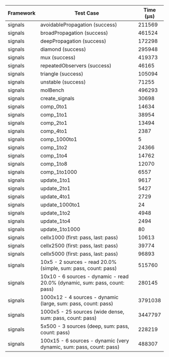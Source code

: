 | Framework | Test Case | Time (μs) |
| --- | --- | --- |
| signals | avoidablePropagation (success) | 211569 |
| signals | broadPropagation (success) | 461524 |
| signals | deepPropagation (success) | 172298 |
| signals | diamond (success) | 295948 |
| signals | mux (success) | 419373 |
| signals | repeatedObservers (success) | 46165 |
| signals | triangle (success) | 105094 |
| signals | unstable (success) | 71255 |
| signals | molBench | 496293 |
| signals | create_signals | 30698 |
| signals | comp_0to1 | 14634 |
| signals | comp_1to1 | 38954 |
| signals | comp_2to1 | 13494 |
| signals | comp_4to1 | 2387 |
| signals | comp_1000to1 | 5 |
| signals | comp_1to2 | 24366 |
| signals | comp_1to4 | 14762 |
| signals | comp_1to8 | 12070 |
| signals | comp_1to1000 | 6557 |
| signals | update_1to1 | 9617 |
| signals | update_2to1 | 5427 |
| signals | update_4to1 | 2729 |
| signals | update_1000to1 | 24 |
| signals | update_1to2 | 4948 |
| signals | update_1to4 | 2494 |
| signals | update_1to1000 | 80 |
| signals | cellx1000 (first: pass, last: pass) | 10613 |
| signals | cellx2500 (first: pass, last: pass) | 39774 |
| signals | cellx5000 (first: pass, last: pass) | 96893 |
| signals | 10x5 - 2 sources - read 20.0% (simple, sum: pass, count: pass) | 515760 |
| signals | 10x10 - 6 sources - dynamic - read 20.0% (dynamic, sum: pass, count: pass) | 280145 |
| signals | 1000x12 - 4 sources - dynamic (large, sum: pass, count: pass) | 3791038 |
| signals | 1000x5 - 25 sources (wide dense, sum: pass, count: pass) | 3447797 |
| signals | 5x500 - 3 sources (deep, sum: pass, count: pass) | 228219 |
| signals | 100x15 - 6 sources - dynamic (very dynamic, sum: pass, count: pass) | 488307 |
